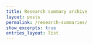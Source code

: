```yaml
---
title: Research summary archive
layout: posts
permalink: /research-summaries/
show_excerpts: true
entries_layout: list
---
```

